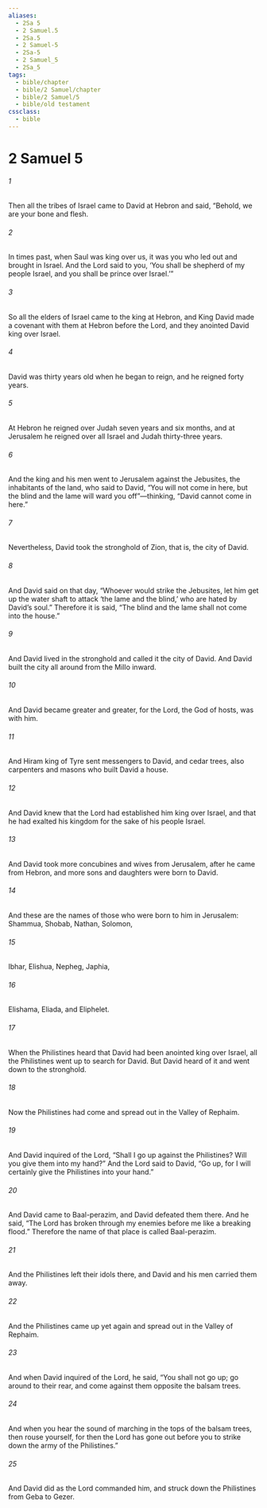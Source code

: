 ```yaml
---
aliases:
  - 2Sa 5
  - 2 Samuel.5
  - 2Sa.5
  - 2 Samuel-5
  - 2Sa-5
  - 2 Samuel_5
  - 2Sa_5
tags:
  - bible/chapter
  - bible/2 Samuel/chapter
  - bible/2 Samuel/5
  - bible/old testament
cssclass:
  - bible
---
```


# 2 Samuel 5

###### 1
Then all the tribes of Israel came to David at Hebron and said, “Behold, we are your bone and flesh.
###### 2
In times past, when Saul was king over us, it was you who led out and brought in Israel. And the Lord said to you, ‘You shall be shepherd of my people Israel, and you shall be prince over Israel.’”
###### 3
So all the elders of Israel came to the king at Hebron, and King David made a covenant with them at Hebron before the Lord, and they anointed David king over Israel.
###### 4
David was thirty years old when he began to reign, and he reigned forty years.
###### 5
At Hebron he reigned over Judah seven years and six months, and at Jerusalem he reigned over all Israel and Judah thirty-three years.
###### 6
And the king and his men went to Jerusalem against the Jebusites, the inhabitants of the land, who said to David, “You will not come in here, but the blind and the lame will ward you off”—thinking, “David cannot come in here.”
###### 7
Nevertheless, David took the stronghold of Zion, that is, the city of David.
###### 8
And David said on that day, “Whoever would strike the Jebusites, let him get up the water shaft to attack ‘the lame and the blind,’ who are hated by David’s soul.” Therefore it is said, “The blind and the lame shall not come into the house.”
###### 9
And David lived in the stronghold and called it the city of David. And David built the city all around from the Millo inward.
###### 10
And David became greater and greater, for the Lord, the God of hosts, was with him.
###### 11
And Hiram king of Tyre sent messengers to David, and cedar trees, also carpenters and masons who built David a house.
###### 12
And David knew that the Lord had established him king over Israel, and that he had exalted his kingdom for the sake of his people Israel.
###### 13
And David took more concubines and wives from Jerusalem, after he came from Hebron, and more sons and daughters were born to David.
###### 14
And these are the names of those who were born to him in Jerusalem: Shammua, Shobab, Nathan, Solomon,
###### 15
Ibhar, Elishua, Nepheg, Japhia,
###### 16
Elishama, Eliada, and Eliphelet.
###### 17
When the Philistines heard that David had been anointed king over Israel, all the Philistines went up to search for David. But David heard of it and went down to the stronghold.
###### 18
Now the Philistines had come and spread out in the Valley of Rephaim.
###### 19
And David inquired of the Lord, “Shall I go up against the Philistines? Will you give them into my hand?” And the Lord said to David, “Go up, for I will certainly give the Philistines into your hand.”
###### 20
And David came to Baal-perazim, and David defeated them there. And he said, “The Lord has broken through my enemies before me like a breaking flood.” Therefore the name of that place is called Baal-perazim.
###### 21
And the Philistines left their idols there, and David and his men carried them away.
###### 22
And the Philistines came up yet again and spread out in the Valley of Rephaim.
###### 23
And when David inquired of the Lord, he said, “You shall not go up; go around to their rear, and come against them opposite the balsam trees.
###### 24
And when you hear the sound of marching in the tops of the balsam trees, then rouse yourself, for then the Lord has gone out before you to strike down the army of the Philistines.”
###### 25
And David did as the Lord commanded him, and struck down the Philistines from Geba to Gezer.



